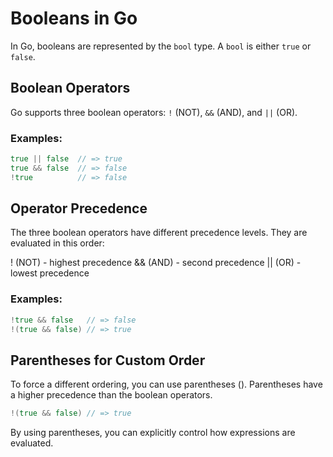 # Booleans in Go

In Go, booleans are represented by the `bool` type. A `bool` is either `true` or `false`.

## Boolean Operators

Go supports three boolean operators: `!` (NOT), `&&` (AND), and `||` (OR).

### Examples:

```go
true || false  // => true
true && false  // => false
!true          // => false
```

## Operator Precedence
The three boolean operators have different precedence levels. They are evaluated in this order:

! (NOT) - highest precedence
&& (AND) - second precedence
|| (OR) - lowest precedence

### Examples:

```go
!true && false   // => false
!(true && false) // => true
```

## Parentheses for Custom Order
To force a different ordering, you can use parentheses (). Parentheses have a higher precedence than the boolean operators.

```go
!(true && false) // => true
```

By using parentheses, you can explicitly control how expressions are evaluated.
